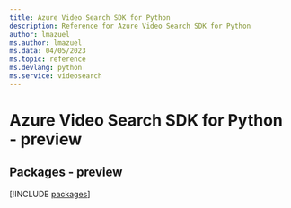 ```yaml
---
title: Azure Video Search SDK for Python
description: Reference for Azure Video Search SDK for Python
author: lmazuel
ms.author: lmazuel
ms.data: 04/05/2023
ms.topic: reference
ms.devlang: python
ms.service: videosearch
---
```

# Azure Video Search SDK for Python - preview
## Packages - preview
[!INCLUDE [packages](video-search-index.md)]